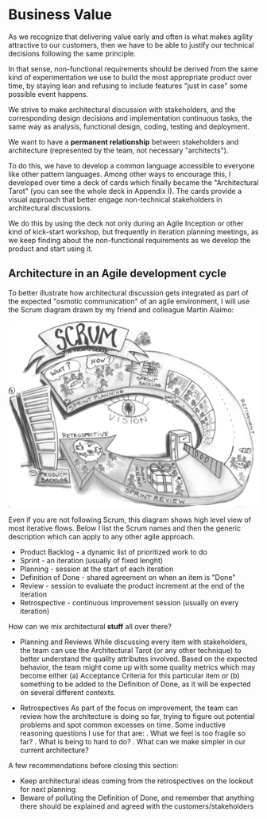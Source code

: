 # Business Value

As we recognize that delivering value early and often is what makes agility attractive to our customers, then we have to be able to justify our technical decisions following the same principle.

In that sense, non-functional requirements should be derived from the same kind of experimentation we use to build the most appropriate product over time, by staying lean and refusing to include features "just in case" some possible event happens.

We strive to make architectural discussion with stakeholders, and the corresponding design decisions and implementation continuous tasks, the same way as analysis, functional design, coding, testing and deployment.

We want to have a **permanent relationship** between stakeholders and architecture (represented by the team, not necessary "architects").

To do this, we have to develop a common language accessible to everyone like other pattern languages. Among other ways to encourage this, I developed over time a deck of cards which finally became the "Architectural Tarot" (you can see the whole deck in Appendix I). The cards provide a visual approach that better engage non-technical stakeholders in architectural discussions.

We do this by using the deck not only during an Agile Inception or other kind of kick-start workshop, but frequently in iteration planning meetings, as we keep finding about the non-functional requirements as we develop the product and start using it.

## Architecture in an Agile development cycle

To better illustrate how architectural discussion gets integrated as part of the expected "osmotic communication" of an agile environment, I will use the Scrum diagram drawn by my friend and colleague Martin Alaimo:

![Scrum](../images/Scrum-Alaimo.png "Scrum - a framework (by @MartinAlaimo)")

Even if you are not following Scrum, this diagram shows  high level view of most iterative flows. Below I list the Scrum names and then the generic description which can apply to any other agile approach.

- Product Backlog - a dynamic list of prioritized work to do
- Sprint - an iteration (usually of fixed lenght)
- Planning - session at the start of each iteration
- Definition of Done - shared agreement on when an item is "Done"
- Review - session to evaluate the product increment at the end of the iteration
- Retrospective - continuous improvement session (usually on every iteration)

How can we mix architectural __stuff__ all over there?

- Planning and Reviews
  While discussing every item with stakeholders, the team can use the Architectural Tarot (or any other technique) to better understand the quality attributes involved.
  Based on the expected behavior, the team might come up with some quality metrics which may become either (a) Acceptance Criteria for this particular item or (b) something to be added to the Definition of Done, as it will be expected on several different contexts.

- Retrospectives
  As part of the focus on improvement, the team can review how the architecture is doing so far, trying to figure out potential problems and spot common excesses on time.
  Some inductive reasoning questions I use for that are:
  . What we feel is too fragile so far?
  . What is being to hard to do?
  . What can we make simpler in our current architecture?

A few recommendations before closing this section:
- Keep architectural ideas coming from the retrospectives on the lookout for next planning
- Beware of polluting the Definition of Done, and remember that anything there should be explained and agreed with the customers/stakeholders
